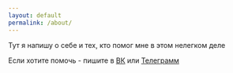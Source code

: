 ```yaml
---
layout: default
permalink: /about/
---
```


Тут я напишу о себе и тех, кто помог мне в этом нелегком деле



Если хотите помочь - пишите в <a href="https://vk.com/al_blinov">ВК</a> или <a href="https://t.me/aiteron ">Телеграмм</a> 





